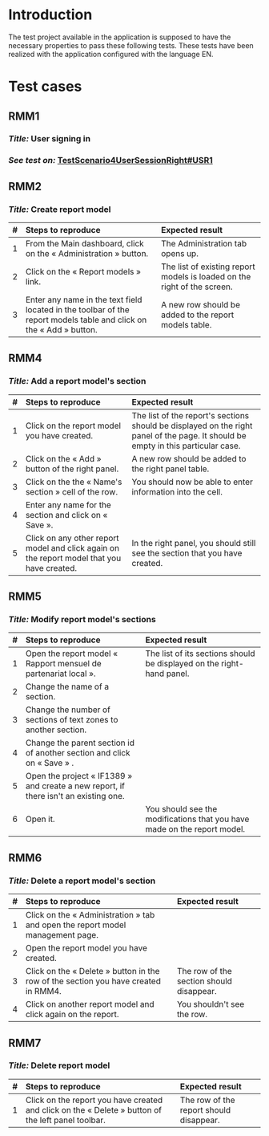 

# Introduction #

The test project available in the application is supposed to have the necessary properties to pass these following tests. These tests have been realized with the application configured with the language EN.


# Test cases #

## RMM1 ##
### _Title:_ User signing in ###
### _See test on:_ [TestScenario4UserSessionRight#USR1](TestScenario4UserSessionRight#USR1.md) ###

## RMM2 ##
### _Title:_ Create report model ###
| **#** | **Steps to reproduce** | **Expected result** |
|:------|:-----------------------|:--------------------|
| 1     | From the Main dashboard, click on the « Administration » button. | The Administration tab opens up. |
| 2     | Click on the « Report models » link. | The list of existing report models is loaded on the right of the screen. |
| 3     | Enter any name in the text field located in the toolbar of the report models table and click on the « Add » button. | A new row should be added to the report models table. |

## RMM4 ##
### _Title:_ Add a report model's section ###
| **#** | **Steps to reproduce** | **Expected result** |
|:------|:-----------------------|:--------------------|
| 1     | Click on the report model you have created. | The list of the report's sections should be displayed on the right panel of the page. It should be empty in this particular case. |
| 2     | Click on the « Add » button of the right panel.  | A new row should be added to the right panel table. |
| 3     | Click on the the « Name's section » cell of the row. | You should now be able to enter information into the cell. |
| 4     | Enter any name for the section and click on « Save ». |                     |
| 5     | Click on any other report model and click again on the report model that you have created. | In the right panel, you should still see the section that you have created. |


## RMM5 ##
### _Title:_ Modify report model's sections ###
| **#** | **Steps to reproduce** | **Expected result** |
|:------|:-----------------------|:--------------------|
| 1     | Open the report model « Rapport mensuel de partenariat local ». | The list of its sections should be displayed on the right-hand panel. |
| 2     | Change the name of a section. |                     |
| 3     | Change the number of sections of text zones to another section. |                     |
| 4     | Change the parent section id of another section and click on « Save » . |                     |
| 5     | Open the project « IF1389 » and create a new report, if there isn't an existing one. |                     |
| 6     | Open it.               | You should see the modifications that you have made on the report model. |


## RMM6 ##
### _Title:_ Delete a report model's section ###
| **#** | **Steps to reproduce** | **Expected result** |
|:------|:-----------------------|:--------------------|
| 1     | Click on the « Administration » tab and open the report model management page. |                     |
| 2     | Open the report model you have created.|                     |
| 3     | Click on the « Delete » button in the row of the section you have created in RMM4. | The row of the section should disappear. |
| 4     | Click on another report model and click again on the report. | You shouldn't see the row. |


## RMM7 ##
### _Title:_ Delete report model ###
| **#** | **Steps to reproduce** | **Expected result** |
|:------|:-----------------------|:--------------------|
| 1     | Click on the report you have created and click on the « Delete » button of the left panel toolbar. | The row of the report should disappear. |